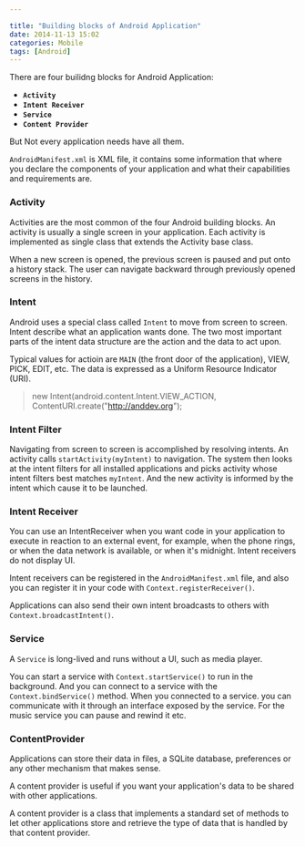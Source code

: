```yaml
---

title: "Building blocks of Android Application"
date: 2014-11-13 15:02
categories: Mobile
tags: [Android]
---
```


There are four builidng blocks for Android Application:   
   
- **`Activity`**
- **`Intent Receiver`**
- **`Service`**
- **`Content Provider`**

But Not every application needs have all them.   

`AndroidManifest.xml` is XML file, it contains some information that where you declare the components of your application and what their capabilities and requirements are. 

<!--more-->  

### Activity
Activities are the most common of the four Android building blocks. An activity is usually a single screen in your application. Each activity is implemented as single class that extends the Activity base class.    
  
When a new screen is opened, the previous screen is paused and put onto a history stack. The user can navigate backward through previously opened screens in the history.

### Intent
Android uses a special class called `Intent` to move from screen to screen. Intent describe what an application wants done. The two most important parts of the intent data structure are the action and the data to act upon.    
  
Typical values for actioin are `MAIN` (the front door of the application), VIEW, PICK, EDIT, etc. The data is expressed as a Uniform Resource Indicator (URI).    
>new Intent(android.content.Intent.VIEW_ACTION, ContentURI.create("http://anddev.org");

### Intent Filter
Navigating from screen to screen is accomplished by resolving intents. An activity calls `startActivity(myIntent)` to navigation. The system then looks at the intent filters for all installed applications and picks activity whose intent filters best matches `myIntent`. And the new activity is informed by the intent which cause it to be launched.   

### Intent Receiver
You can use an IntentReceiver when you want code in your application to execute in reaction to an external event, for example, when the phone rings, or when the data network is available, or when it's midnight. Intent receivers do not display UI.   
    
Intent receivers can be registered in the `AndroidManifest.xml` file, and also you can register it in your code with `Context.registerReceiver()`.    

Applications can also send their own intent broadcasts to others with `Context.broadcastIntent()`.   

### Service
A `Service` is long-lived and runs without a UI, such as media player.   

You can start a service with `Context.startService()` to run in the background. And you can connect to a service with the `Context.bindService()` method. When you connected to a service. you can communicate with it through an interface exposed by the service. For the music service you can pause and rewind it etc.   

### ContentProvider
Applications can store their data in files, a SQLite database, preferences or any other mechanism that makes sense.   

A content provider is useful if you want your application's data to be shared with other applications.    

A content provider is a class that implements a standard set of methods to let other applications store and retrieve the type of data that is handled by that content provider.